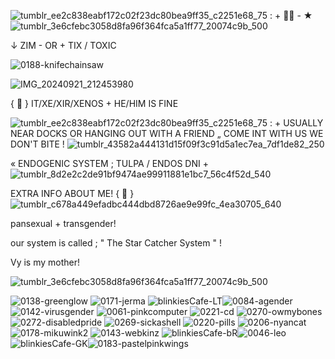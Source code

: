 ![tumblr_ee2c838eabf172c02f23dc80bea9ff35_c2251e68_75](https://github.com/user-attachments/assets/a2175105-7bf3-453d-813d-e95b0a27100c)
 : + 🦩🐾 - ★
 ![tumblr_3e6cfebc3058d8fa96f364fca5a1ff77_20074c9b_500](https://github.com/user-attachments/assets/941251bc-e3f9-473f-9dde-62b391bec03b)


↓ ZIM - OR + TIX / TOXIC

![0188-knifechainsaw](https://github.com/user-attachments/assets/6a526e18-a42c-4d36-acb7-cbcf01ccdf4a)


![IMG_20240921_212453980](https://github.com/user-attachments/assets/77f77310-91b7-4713-8ed5-74d18930ab81)

{ 🐾 } IT/XE/XIR/XENOS + HE/HIM IS FINE

![tumblr_ee2c838eabf172c02f23dc80bea9ff35_c2251e68_75](https://github.com/user-attachments/assets/82983c35-d8ad-48b9-9a44-04730adcf2ce) : + USUALLY NEAR DOCKS OR HANGING OUT WITH A FRIEND „ COME INT WITH US WE DON'T BITE ! ![tumblr_43582a444131d15f09f3c91d5a1ec7ea_7df1de82_250](https://github.com/user-attachments/assets/2a0982c4-1203-4420-bebf-3c44485417d2)

« ENDOGENIC SYSTEM ; TULPA / ENDOS DNI + 
![tumblr_8d2e2c2de91bf9474ae99911881e1bc7_56c4f52d_540](https://github.com/user-attachments/assets/7d8619ca-217a-408d-ad11-9881081eda51)

 EXTRA INFO ABOUT ME! { 🦩 } 
 ![tumblr_c678a449efadbc444dbd8726ae9e99fc_4ea30705_640](https://github.com/user-attachments/assets/3bbb9c28-95a0-4c0d-9d29-6a9c078a5289)


pansexual + transgender! 

our system is called ; " The Star Catcher System " ! 

Vy is my mother! 

![tumblr_3e6cfebc3058d8fa96f364fca5a1ff77_20074c9b_500](https://github.com/user-attachments/assets/6703cc25-5c7a-49b9-a4f5-589190fd31f7)

![0138-greenglow](https://github.com/user-attachments/assets/d4a6b64b-ddcd-4d94-8eed-7f134025805e)
![0171-jerma](https://github.com/user-attachments/assets/a7f63515-59d5-44bf-9a58-622f1af01145)
![blinkiesCafe-LT](https://github.com/user-attachments/assets/7ab5357d-0975-49a0-a6ff-f041fa677f64)![0084-agender](https://github.com/user-attachments/assets/dc7d8b4b-5950-4eb1-ad03-4f8918730af0)
![0142-virusgender](https://github.com/user-attachments/assets/c2af9ac8-6db4-4a02-ad45-7e19eda13668)
![0061-pinkcomputer](https://github.com/user-attachments/assets/f5dd44fd-4760-4db8-b4cd-27f80d65e835)
![0221-cd](https://github.com/user-attachments/assets/feeafadc-2e85-4be5-a029-fe76f25e0f6c)
![0270-owmybones](https://github.com/user-attachments/assets/789679b6-a320-49d2-8aa1-0be3a96940e6)
![0272-disabledpride](https://github.com/user-attachments/assets/7e808f39-c8f5-4dc4-bedd-a3cdac9a849e)
![0269-sickashell](https://github.com/user-attachments/assets/811c1c59-6144-49b8-8699-22bc5218669c)
![0220-pills](https://github.com/user-attachments/assets/01022537-1a11-4805-87a9-707373b67d8b)
![0206-nyancat](https://github.com/user-attachments/assets/4fd6d125-3b56-4ee3-aa59-8c241ad7a164)
![0178-mikuwink2](https://github.com/user-attachments/assets/8e2bf089-41bb-4c22-9b5a-3721c6f74397)
![0143-webkinz](https://github.com/user-attachments/assets/ffeb9a8e-a926-4e33-a50b-a8055bcfbfa1)
![blinkiesCafe-bR](https://github.com/user-attachments/assets/5ade0ed2-ad36-4e14-aeb2-81744014233d)![0046-leo](https://github.com/user-attachments/assets/183a7d48-3342-4d44-8d0e-a3bcd2281f46)
 ![blinkiesCafe-GK](https://github.com/user-attachments/assets/051db311-948e-475e-b6ae-6a0a70f98ff6)![0183-pastelpinkwings](https://github.com/user-attachments/assets/3dd8a096-7184-4654-b248-845a8186d9ed)









